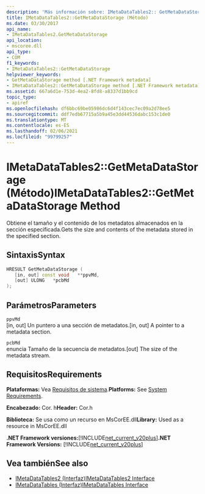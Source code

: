 ```yaml
---
description: 'Más información sobre: IMetaDataTables2:: GetMetaDataStorage ((método)'
title: IMetaDataTables2::GetMetaDataStorage (Método)
ms.date: 03/30/2017
api_name:
- IMetaDataTables2.GetMetaDataStorage
api_location:
- mscoree.dll
api_type:
- COM
f1_keywords:
- IMetaDataTables2::GetMetaDataStorage
helpviewer_keywords:
- GetMetaDataStorage method [.NET Framework metadata]
- IMetaDataTables2::GetMetaDataStorage method [.NET Framework metadata]
ms.assetid: 667a6d1e-753d-4ea2-8fd8-a8337d1bb9cd
topic_type:
- apiref
ms.openlocfilehash: df6bbc69be05986dc6d4f143cec7ec09a2d78ee5
ms.sourcegitcommit: ddf7edb67715a5b9a45e3dd44536dabc153c1de0
ms.translationtype: MT
ms.contentlocale: es-ES
ms.lasthandoff: 02/06/2021
ms.locfileid: "99799257"
---
```

# <a name="imetadatatables2getmetadatastorage-method"></a><span data-ttu-id="05e7d-103">IMetaDataTables2::GetMetaDataStorage (Método)</span><span class="sxs-lookup"><span data-stu-id="05e7d-103">IMetaDataTables2::GetMetaDataStorage Method</span></span>

<span data-ttu-id="05e7d-104">Obtiene el tamaño y el contenido de los metadatos almacenados en la sección especificada.</span><span class="sxs-lookup"><span data-stu-id="05e7d-104">Gets the size and contents of the metadata stored in the specified section.</span></span>  
  
## <a name="syntax"></a><span data-ttu-id="05e7d-105">Sintaxis</span><span class="sxs-lookup"><span data-stu-id="05e7d-105">Syntax</span></span>  
  
```cpp  
HRESULT GetMetaDataStorage (  
   [in, out] const void   **ppvMd,  
   [out] ULONG   *pcbMd  
);  
```  
  
## <a name="parameters"></a><span data-ttu-id="05e7d-106">Parámetros</span><span class="sxs-lookup"><span data-stu-id="05e7d-106">Parameters</span></span>  

 `ppvMd`  
 <span data-ttu-id="05e7d-107">[in, out] Un puntero a una sección de metadatos.</span><span class="sxs-lookup"><span data-stu-id="05e7d-107">[in, out] A pointer to a metadata section.</span></span>  
  
 `pcbMd`  
 <span data-ttu-id="05e7d-108">enuncia Tamaño de la secuencia de metadatos.</span><span class="sxs-lookup"><span data-stu-id="05e7d-108">[out] The size of the metadata stream.</span></span>  
  
## <a name="requirements"></a><span data-ttu-id="05e7d-109">Requisitos</span><span class="sxs-lookup"><span data-stu-id="05e7d-109">Requirements</span></span>  

 <span data-ttu-id="05e7d-110">**Plataformas:** Vea [Requisitos de sistema](../../get-started/system-requirements.md).</span><span class="sxs-lookup"><span data-stu-id="05e7d-110">**Platforms:** See [System Requirements](../../get-started/system-requirements.md).</span></span>  
  
 <span data-ttu-id="05e7d-111">**Encabezado:** Cor. h</span><span class="sxs-lookup"><span data-stu-id="05e7d-111">**Header:** Cor.h</span></span>  
  
 <span data-ttu-id="05e7d-112">**Biblioteca:** Se usa como un recurso en MsCorEE.dll</span><span class="sxs-lookup"><span data-stu-id="05e7d-112">**Library:** Used as a resource in MsCorEE.dll</span></span>  
  
 <span data-ttu-id="05e7d-113">**.NET Framework versiones:**[!INCLUDE[net_current_v20plus](../../../../includes/net-current-v20plus-md.md)]</span><span class="sxs-lookup"><span data-stu-id="05e7d-113">**.NET Framework Versions:** [!INCLUDE[net_current_v20plus](../../../../includes/net-current-v20plus-md.md)]</span></span>  
  
## <a name="see-also"></a><span data-ttu-id="05e7d-114">Vea también</span><span class="sxs-lookup"><span data-stu-id="05e7d-114">See also</span></span>

- [<span data-ttu-id="05e7d-115">IMetaDataTables2 (Interfaz)</span><span class="sxs-lookup"><span data-stu-id="05e7d-115">IMetaDataTables2 Interface</span></span>](imetadatatables2-interface.md)
- [<span data-ttu-id="05e7d-116">IMetaDataTables (Interfaz)</span><span class="sxs-lookup"><span data-stu-id="05e7d-116">IMetaDataTables Interface</span></span>](imetadatatables-interface.md)
